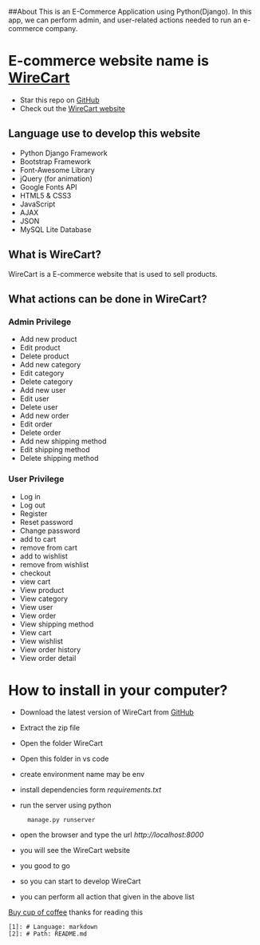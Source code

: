 ##About
This is an E-Commerce Application using Python(Django). In this app, we can perform admin, and user-related actions needed to run an e-commerce company. 

# E-commerce website name is **[WireCart](https://techstarmahesh.github.io/WireCart/)**
- Star this repo on [GitHub](https://github.com/techstarMahesh/WireCart)
- Check out the [WireCart website](https://techstarmahesh.github.io/WireCart/)

## Language use to develop this website
- Python Django Framework 
- Bootstrap Framework
- Font-Awesome Library
- jQuery (for animation)
- Google Fonts API
- HTML5 & CSS3
- JavaScript 
- AJAX 
- JSON 
- MySQL Lite Database

## What is WireCart?
WireCart is a E-commerce website that is used to sell products.

## What actions can be done in WireCart?
### Admin Privilege
- Add new product
- Edit product
- Delete product
- Add new category
- Edit category
- Delete category
- Add new user
- Edit user
- Delete user
- Add new order
- Edit order
- Delete order
- Add new shipping method
- Edit shipping method
- Delete shipping method

### User Privilege
- Log in
- Log out
- Register
- Reset password
- Change password
- add to cart
- remove from cart
- add to wishlist
- remove from wishlist
- checkout
- view cart
- View product
- View category
- View user
- View order
- View shipping method
- View cart
- View wishlist
- View order history
- View order detail

# How to install in your computer?
- Download the latest version of WireCart from [GitHub](https://github.com/techstarMahesh/WireCart)
- Extract the zip file
- Open the folder WireCart
- Open this folder in vs code
- create environment name may be env
- install dependencies form *requirements.txt*
- run the server using python

        manage.py runserver

- open the browser and type the url *http://localhost:8000*
- you will see the WireCart website
- you good to go
- so you can start to develop WireCart
- you can perform all action that given in the above list


[Buy cup of coffee](https://www.buymeacoffee.com/techstarmahesh/)
thanks for reading this
    
    [1]: # Language: markdown
    [2]: # Path: README.md
